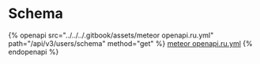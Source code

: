 # Schema

{% openapi src="../../../.gitbook/assets/meteor openapi.ru.yml" path="/api/v3/users/schema" method="get" %}
[meteor openapi.ru.yml](<../../../.gitbook/assets/meteor openapi.ru.yml>)
{% endopenapi %}
